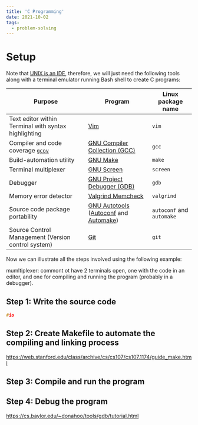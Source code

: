 ```yaml
---
title: 'C Programming'
date: 2021-10-02
tags:
  - problem-solving
---
```


# Setup

Note that [UNIX is an IDE](https://blog.sanctum.geek.nz/series/unix-as-ide/), therefore, we will just need the following tools along with a terminal emulator running Bash shell to create C programs:

| Purpose | Program | Linux package name | 
|---------| ------- | ------------ |
| Text editor within Terminal with syntax highlighting| [Vim](https://www.vim.org/) | `vim` | 
| Compiler and code coverage [`gcov`](https://gcc.gnu.org/onlinedocs/gcc/Gcov.html) | [GNU Compiler Collection (GCC)](https://gcc.gnu.org/) | `gcc`|
| Build-automation utility | [GNU Make](https://www.gnu.org/software/make/) | `make` |
| Terminal multiplexer | [GNU Screen](https://www.gnu.org/software/screen/) | `screen` | 
| Debugger | [GNU Project Debugger (GDB)](https://www.gnu.org/software/gdb/) | `gdb` |
| Memory error detector | [Valgrind Memcheck](https://valgrind.org/docs/manual/quick-start.html) | `valgrind` |
| Source code package portability | [GNU Autotools](https://www.gnu.org/software/automake/faq/autotools-faq.html) ([Autoconf](https://www.gnu.org/software/autoconf/autoconf.html) and [Automake](https://www.gnu.org/software/automake/)) | `autoconf` and `automake`|
| Source Control Management (Version control system)| [Git](https://git-scm.com/) | `git` |

Now we can illustrate all the steps involved using the following example:

mumltiplexer: commont ot have 2 terminals open, one  with  the  code  in  an  editor,  and one  for  compiling  and  running  the  program  (probably  in  a  debugger).
## Step 1: Write the source code

````c
#io
````
## Step 2: Create Makefile to automate the compiling and linking process

https://web.stanford.edu/class/archive/cs/cs107/cs107.1174/guide_make.html

## Step 3: Compile and run the program

## Step 4: Debug the program

https://cs.baylor.edu/~donahoo/tools/gdb/tutorial.html
